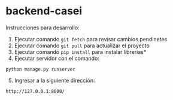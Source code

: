 # backend-casei

Instrucciones para desarrollo:

1. Ejecutar comando `git fetch` para revisar cambios pendinetes
2. Ejecutar comando `git pull` para actualizar el proyecto
3. Ejecutar comando `pip install` para instalar librerias*
4. Ejecutar servidor con el comando:
```
python manage.py runserver
```

5. Ingresar a la siguiente dirección:
```
http://127.0.0.1:8000/
```